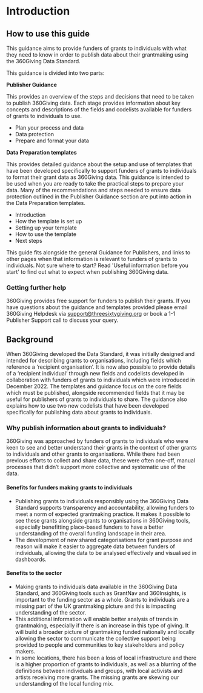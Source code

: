 # Introduction

## How to use this guide
This guidance aims to provide funders of grants to individuals with what they need to know in order to publish data about their grantmaking using the 360Giving Data Standard.

This guidance is divided into two parts:

**Publisher Guidance**

This provides an overview of the steps and decisions that need to be taken to publish 360Giving data. Each stage provides information about key concepts and descriptions of the fields and codelists available for funders of grants to individuals to use.
- Plan your process and data
- Data protection
- Prepare and format your data

**Data Preparation templates**

This provides detailed guidance about the setup and use of templates that have been developed specifically to support funders of grants to individuals to format their grant data as 360Giving data. This guidance is intended to be used when you are ready to take the practical steps to prepare your data. Many of the recommendations and steps needed to ensure data protection outlined in the Publisher Guidance section are put into action in the Data Preparation templates.
- Introduction
- How the template is set up
- Setting up your template
- How to use the template
- Next steps

This guide fits alongside the general Guidance for Publishers, and links to other pages when that information is relevant to funders of grants to individuals.
Not sure where to start? Read 'Useful information before you start' to find out what to expect when publishing 360Giving data.

### Getting further help
360Giving provides free support for funders to publish their grants.
If you have questions about the guidance and templates provided please email 360Giving Helpdesk via support@threesixtygiving.org or book a 1-1 Publisher Support call to discuss your query.

## Background
When 360Giving developed the Data Standard, it was initially designed and intended for describing grants to organisations, including fields which reference a ‘recipient organisation’. It is now also possible to provide details of a ‘recipient individual’ through new fields and codelists developed in collaboration with funders of grants to individuals which were introduced in December 2022.
The templates and guidance focus on the core fields which must be published, alongside recommended fields that it may be useful for publishers of grants to individuals to share. The guidance also explains how to use two new codelists that have been developed specifically for publishing data about grants to individuals.

### Why publish information about grants to individuals?
360Giving was approached by funders of grants to individuals who were keen to see and better understand their grants in the context of other grants to individuals and other grants to organisations. While there had been previous efforts to collect and share data, these were often one-off, manual processes that didn’t support more collective and systematic use of the data.

#### Benefits for funders making grants to individuals
- Publishing grants to individuals responsibly using the 360Giving Data Standard supports transparency and accountability, allowing funders to meet a norm of expected grantmaking practice. It makes it possible to see these grants alongside grants to organisations in 360Giving tools, especially benefitting place-based funders to have a better understanding of the overall funding landscape in their area.
- The development of new shared categorisations for grant purpose and reason will make it easier to aggregate data between funders of individuals, allowing the data to be analysed effectively and visualised in dashboards.

#### Benefits to the sector
- Making grants to individuals data available in the 360Giving Data Standard, and 360Giving tools such as GrantNav and 360Insights, is important to the funding sector as a whole. Grants to individuals are a missing part of the UK grantmaking picture and this is impacting understanding of the sector.
- This additional information will enable better analysis of trends in grantmaking, especially if there is an increase in this type of giving. It will build a broader picture of grantmaking funded nationally and locally allowing the sector to communicate the collective support being provided to people and communities to key stakeholders and policy makers.
- In some locations, there has been a loss of local infrastructure and there is a higher proportion of grants to individuals, as well as a blurring of the definitions between individuals and groups, with local activists and artists receiving more grants. The missing grants are skewing our understanding of the local funding mix.
